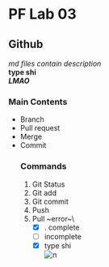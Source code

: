 # PF Lab 03
## Github
*md files contain description*\
**type shi**\
***LMAO***
### Main Contents
* Branch
* Pull request
* Merge
* Commit
  ### Commands
  1. Git Status
  2. Git add
  3. Git commit
  4. Push
  5. Pull
     ~error~\
     - [x] . complete
     - [ ] incomplete
     - [x] type shi\
     ![n](https://ichef.bbci.co.uk/news/480/cpsprodpb/32dd/live/1a1a6b50-8340-11f0-ac9e-634b5d3dbe03.jpg.webp)
